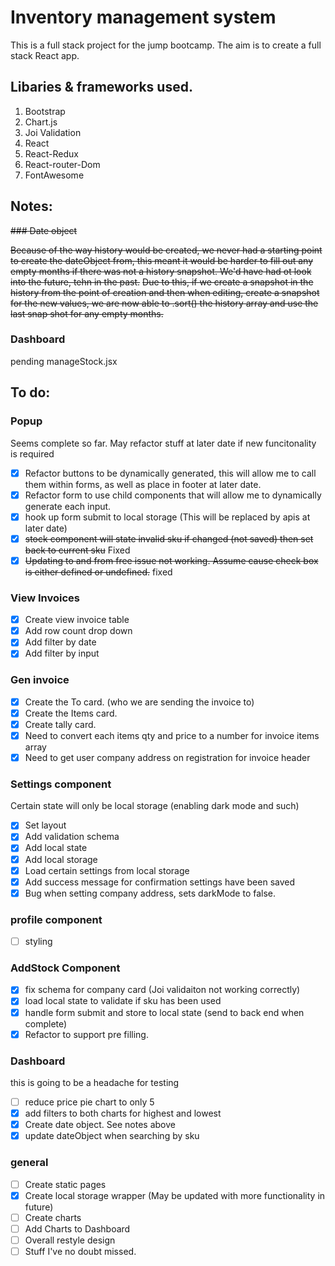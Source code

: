 # Inventory management system

This is a full stack project for the jump bootcamp. The aim is to create a full stack React app.

## Libaries & frameworks used.

1. Bootstrap
2. Chart.js
3. Joi Validation
4. React
5. React-Redux
6. React-router-Dom
7. FontAwesome

## Notes:

~~### Date object~~

~~Because of the way history would be created, we never had a starting point to create the dateObject from, this meant it would be harder to fill out any empty months if there was not a history snapshot. We'd have had ot look into the future, tehn in the past.~~
~~Due to this, if we create a snapshot in the history from the point of creation and then when editing, create a snapshot for the new values, we are now able to .sort() the history array and use the last snap shot for any empty months.~~

### Dashboard

pending manageStock.jsx

## To do:

### Popup

Seems complete so far. May refactor stuff at later date if new funcitonality is required

- [x] Refactor buttons to be dynamically generated, this will allow me to call them within forms, as well as place in footer at later date.
- [x] Refactor form to use child components that will allow me to dynamically generate each input.
- [x] hook up form submit to local storage (This will be replaced by apis at later date)
- [x] ~~stock component will state invalid sku if changed (not saved) then set back to current sku~~ Fixed
- [x] ~~Updating to and from free issue not working. Assume cause check box is either defined or undefined.~~ fixed

### View Invoices

- [x] Create view invoice table
- [x] Add row count drop down
- [x] Add filter by date
- [x] Add filter by input

### Gen invoice

- [x] Create the To card. (who we are sending the invoice to)
- [x] Create the Items card.
- [x] Create tally card.
- [x] Need to convert each items qty and price to a number for invoice items array
- [x] Need to get user company address on registration for invoice header

### Settings component

Certain state will only be local storage (enabling dark mode and such)

- [x] Set layout
- [x] Add validation schema
- [x] Add local state
- [x] Add local storage
- [x] Load certain settings from local storage
- [x] Add success message for confirmation settings have been saved
- [x] Bug when setting company address, sets darkMode to false.

### profile component

- [ ] styling

### AddStock Component

- [x] fix schema for company card (Joi validaiton not working correctly)
- [x] load local state to validate if sku has been used
- [x] handle form submit and store to local state (send to back end when complete)
- [x] Refactor to support pre filling.

### Dashboard

this is going to be a headache for testing

- [ ] reduce price pie chart to only 5
- [x] add filters to both charts for highest and lowest
- [x] Create date object. See notes above
- [x] update dateObject when searching by sku

### general

- [ ] Create static pages
- [x] Create local storage wrapper (May be updated with more functionality in future)
- [ ] Create charts
- [ ] Add Charts to Dashboard
- [ ] Overall restyle design
- [ ] Stuff I've no doubt missed.
